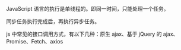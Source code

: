 JavaScript 语言的执行是单线程的。即同一时间，只能处理一个任务。

同步任务执行完成后，再执行异步任务。

js 中常见的接口调用方式，有以下几种：原生 ajax、基于 jQuery 的 ajax、Promise、Fetch、axios

